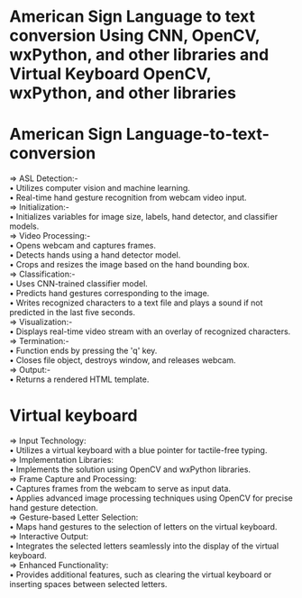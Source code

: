 # American Sign Language to text conversion Using CNN, OpenCV, wxPython, and other libraries  and Virtual Keyboard OpenCV, wxPython, and other libraries
# American Sign Language-to-text-conversion
  => ASL Detection:-  
      •      Utilizes computer vision and machine learning.  
      •      Real-time hand gesture recognition from webcam video input.   
  => Initialization:-  
      •	Initializes variables for image size, labels, hand detector, and classifier models.   
  => Video Processing:-  
      • Opens webcam and captures frames.  
      •	Detects hands using a hand detector model.  
      •	Crops and resizes the image based on the hand bounding box.      
  => Classification:-  
      •	Uses CNN-trained classifier model.  
      •	Predicts hand gestures corresponding to the image.  
      •	Writes recognized characters to a text file and plays a sound if not predicted in the last five seconds.  
  => Visualization:-  
      •	Displays real-time video stream with an overlay of recognized characters.  
  => Termination:-  
      •	Function ends by pressing the 'q' key.  
      •	Closes file object, destroys window, and releases webcam.  
  => Output:-  
      •	Returns a rendered HTML template.  
# Virtual keyboard   
  =>	Input Technology:  
      •	Utilizes a virtual keyboard with a blue pointer for tactile-free typing.  
  =>	Implementation Libraries:  
      •	Implements the solution using OpenCV and wxPython libraries.  
  =>	Frame Capture and Processing:  
      •	Captures frames from the webcam to serve as input data.  
      •	Applies advanced image processing techniques using OpenCV for precise hand gesture detection.  
  =>	Gesture-based Letter Selection:  
      •	Maps hand gestures to the selection of letters on the virtual keyboard.  
  =>	Interactive Output:  
      •	Integrates the selected letters seamlessly into the display of the virtual keyboard.  
  =>	Enhanced Functionality:  
      •	Provides additional features, such as clearing the virtual keyboard or inserting spaces between selected letters.  
